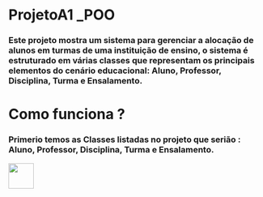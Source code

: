 # ProjetoA1 _POO

### Este projeto mostra um sistema para gerenciar a alocação de alunos em turmas de uma instituição de ensino, o sistema é estruturado em várias classes que representam os principais elementos do cenário educacional: Aluno, Professor, Disciplina, Turma e Ensalamento.

# Como funciona ?

### Primerio temos as Classes listadas no projeto que serião : Aluno, Professor, Disciplina, Turma e Ensalamento.

<img src="https://github.com/user-attachments/assets/06468c7a-07e8-4afe-a172-fdf5db9878cf" width="50"/>
<img src="https://github.com/user-attachments/assets/c3306e9f-b741-49cd-ae15-7ad6a39c3014" width="10"/>
<img src="https://github.com/user-attachments/assets/8e16f964-bc2d-4cd7-a4dd-5cc4bbd58b18" width="10"/>
<img src="https://github.com/user-attachments/assets/5fe57458-bec2-4082-93f7-1170eae72c53" width="10"/>
<img src="https://github.com/user-attachments/assets/95741bc4-bc80-4e0d-a9e5-a0faaf9ed648" width="10"/>
<img src="https://github.com/user-attachments/assets/6c3509d3-33dc-47bb-b21c-21cf4472e0bc" width="10"/>
<img src="https://github.com/user-attachments/assets/2f338732-c788-4dfe-9ddc-a6fb362aae7b" width="10"/>



